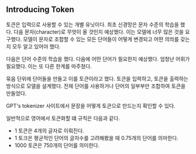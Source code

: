 
## Introducing Token

토큰은 입력으로 사용할 수 있는 개별 유닛이다. 최초 신경망은 문자 수준의 학습을 했다. 다음 문자(character)로 무엇이 올 것인지 예상했다. 이는 모델에 너무 많은 것을 요구했다. 모델이 문자로 조합할 수 있는 모든 단어들이 어떻게 변경되고 어떤 의믜를 갖는지 모두 알고 있어야 했다. 

다음은 단어 수준의 학습을 했다. 다음에 어떤 단어가 필요한지 예상했다. 엄청난 어휘가 필요했다. 이는 또 다른 한계를 마주쳤다.

묶음 단위에 단어들을 만들고 이를 토큰이라고 했다. 토큰을 입력하고, 토큰을 출력하는 방식으로 모델을 설계했다. 전체 단어를 사용하거나 단어의 일부부만 조합하여 토큰을 만들었다. 

GPT's tokenizer 사이트에서 문장을 어떻게 토큰으로 만드는지 확인할 수 있다. 

일반적으로 영어에서 토큰화할 떄 규칙은 다음과 같다.

- 1 토큰은 4개의 글자로 이뤄진다.
- 1 토크은 평균적인 단어의 글자수를 고려해봤을 때 0.75개의 단어를 의마한다.
- 1000 토큰은 750개의 단어를 의미한다.
